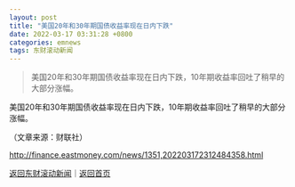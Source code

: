 ```yaml
---
layout: post
title: "美国20年和30年期国债收益率现在日内下跌"
date: 2022-03-17 03:31:28 +0800
categories: emnews
tags: 东财滚动新闻
---
```

> 美国20年和30年期国债收益率现在日内下跌，10年期收益率回吐了稍早的大部分涨幅。

<p>美国20年和30年期国债收益率现在日内下跌，10年期收益率回吐了稍早的大部分涨幅。</p><p class="em_media">（文章来源：财联社）</p>

<http://finance.eastmoney.com/news/1351,202203172312484358.html>

[返回东财滚动新闻](//finews.withounder.com/emnews/)｜[返回首页](//finews.withounder.com/)